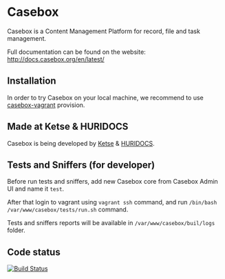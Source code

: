 Casebox
=======

Casebox is a Content Management Platform for record, file and task management.

Full documentation can be found on the website:
http://docs.casebox.org/en/latest/


Installation
------------

In order to try Casebox on your local machine, we recommend to use [casebox-vagrant](https://github.com/KETSE/casebox-vagrant.git) provision.


Made at Ketse & HURIDOCS
-------------------------

Casebox is being developed by [Ketse](https://www.ketse.com/) & [HURIDOCS](https://www.huridocs.org/).


Tests and Sniffers (for developer)
----------------------------------

Before run tests and sniffers, add new Casebox core from Casebox Admin UI and name it `test`.

After that login to vagrant using `vagrant ssh` command, and run `/bin/bash /var/www/casebox/tests/run.sh` command.

Tests and sniffers reports will be available in `/var/www/casebox/buil/logs` folder.


Code status
-----------

[![Build Status](http://casebox.xyz:8080/buildStatus/icon?job=casebox/development)](http://casebox.xyz:8080/job/casebox/development)
